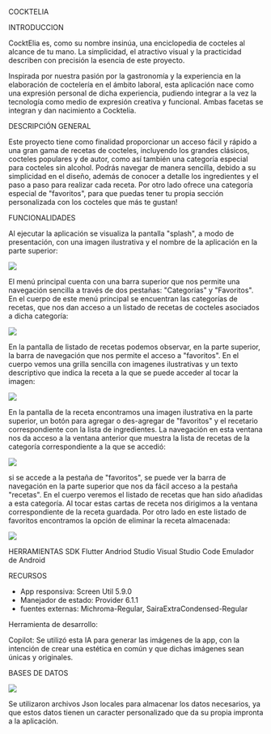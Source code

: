 COCKTELIA

INTRODUCCION

CocktElia es, como su nombre insinúa, una enciclopedia de cocteles al alcance de tu
mano. La simplicidad, el atractivo visual y la practicidad describen con precisión la esencia de este proyecto.

Inspirada por nuestra pasión por la gastronomía y la experiencia en la elaboración de
coctelería en el ámbito laboral, esta aplicación nace como una expresión personal de
dicha experiencia, pudiendo integrar a la vez la tecnología como medio de expresión
creativa y funcional. Ambas facetas se integran y dan nacimiento a Cocktelia.

DESCRIPCIÓN GENERAL

Este proyecto tiene como finalidad proporcionar un acceso fácil y rápido a una gran
gama de recetas de cocteles, incluyendo los grandes clásicos, cocteles populares y de
autor, como así también una categoría especial para cocteles sin alcohol.
Podrás navegar de manera sencilla, debido a su simplicidad en el diseño, además de
conocer a detalle los ingredientes y el paso a paso para realizar cada receta. Por otro
lado ofrece una categoría especial de "favoritos", para que puedas tener tu propia sección 
personalizada con los cocteles que más te gustan!


FUNCIONALIDADES

Al ejecutar la aplicación se visualiza la pantalla "splash", a modo de presentación, con una imagen ilustrativa y el nombre de la aplicación en la parte superior:
 
![](https://github.com/SophieRF/MyFlutterProjects/blob/main/splashScreenIMG.jpeg)

El menú principal cuenta con una barra superior que
nos permite una navegación sencilla a través de dos
pestañas: "Categorías" y "Favoritos".
En el cuerpo de este menú principal se encuentran las
categorías de recetas, que nos dan acceso a un listado
de recetas de cocteles asociados a dicha categoría:

![](https://github.com/SophieRF/MyFlutterProjects/blob/main/categoryMenu.jpeg)

En la pantalla de listado de recetas podemos observar, en la
parte superior, la barra de navegación que nos permite el
acceso a "favoritos". En el cuerpo vemos una grilla sencilla con
imagenes ilustrativas y un texto descriptivo que indica la receta
a la que se puede acceder al tocar la imagen:

![](https://github.com/SophieRF/MyFlutterProjects/blob/main/recipesGridIMG.jpeg)

En la pantalla de la receta encontramos una imagen
ilustrativa en la parte superior, un botón para
agregar o des-agregar de "favoritos" y el recetario
correspondiente con la lista de ingredientes. La
navegación en esta ventana nos da acceso a la
ventana anterior que muestra la lista de recetas de la
categoría correspondiente a la que se accedió:

![](https://github.com/SophieRF/MyFlutterProjects/blob/main/recipeIMG.jpeg)

si se accede a la pestaña de "favoritos", se puede ver la
barra de navegación en la parte superior que nos da fácil
acceso a la pestaña "recetas". En el cuerpo veremos el
listado de recetas que han sido añadidas a esta
categoría. Al tocar estas cartas de receta nos dirigimos a
la ventana correspondiente de la receta guardada. Por
otro lado en este listado de favoritos encontramos la
opción de eliminar la receta almacenada:

![](https://github.com/SophieRF/MyFlutterProjects/blob/main/favRecipesIMG.jpeg)

HERRAMIENTAS
SDK Flutter
Andriod Studio
Visual Studio Code
Emulador de Android

RECURSOS
* App responsiva: Screen Util 5.9.0
* Manejador de estado: Provider 6.1.1
* fuentes externas: Michroma-Regular, SairaExtraCondensed-Regular

Herramienta de desarrollo:

Copilot: Se utilizó esta IA para generar las imágenes de la app, con la intención de crear una estética
en común y que dichas imágenes sean únicas y originales.

BASES DE DATOS

![](https://github.com/SophieRF/MyFlutterProjects/blob/main/dataBase.jpeg)

Se utilizaron archivos Json locales para almacenar los datos necesarios, ya que
estos datos tienen un caracter personalizado que da su propia impronta a la aplicación.
